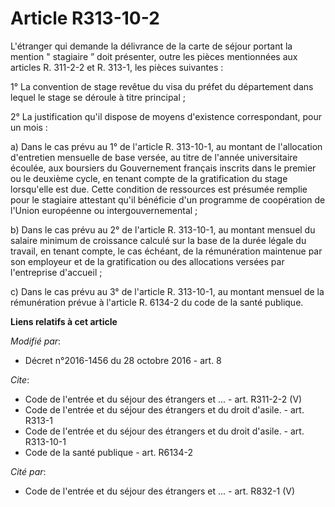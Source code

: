 # Article R313-10-2

L'étranger qui demande la délivrance de la carte de séjour portant la mention " stagiaire ” doit présenter, outre les pièces
mentionnées aux articles R. 311-2-2 et R. 313-1, les pièces suivantes : 

1° La convention de stage revêtue du visa du préfet du département dans lequel le stage se déroule à titre principal ; 

2° La justification qu'il dispose de moyens d'existence correspondant, pour un mois : 

a) Dans le cas prévu au 1° de l'article R. 313-10-1, au montant de l'allocation d'entretien mensuelle de base versée, au
titre de l'année universitaire écoulée, aux boursiers du Gouvernement français inscrits dans le premier ou le deuxième cycle,
en tenant compte de la gratification du stage lorsqu'elle est due. Cette condition de ressources est présumée remplie pour le
stagiaire attestant qu'il bénéficie d'un programme de coopération de l'Union européenne ou intergouvernemental ; 

b) Dans le cas prévu au 2° de l'article R. 313-10-1, au montant mensuel du salaire minimum de croissance calculé sur la base
de la durée légale du travail, en tenant compte, le cas échéant, de la rémunération maintenue par son employeur et de la
gratification ou des allocations versées par l'entreprise d'accueil ; 

c) Dans le cas prévu au 3° de l'article R. 313-10-1, au montant mensuel de la rémunération prévue à l'article R. 6134-2 du
code de la santé publique.

**Liens relatifs à cet article**

_Modifié par_:

  - Décret n°2016-1456 du 28 octobre 2016 - art. 8

_Cite_:

  - Code de l'entrée et du séjour des étrangers et ... - art. R311-2-2 (V)
  - Code de l'entrée et du séjour des étrangers et du droit d'asile. - art. R313-1
  - Code de l'entrée et du séjour des étrangers et du droit d'asile. - art. R313-10-1
  - Code de la santé publique - art. R6134-2

_Cité par_:

  - Code de l'entrée et du séjour des étrangers et ... - art. R832-1 (V)
